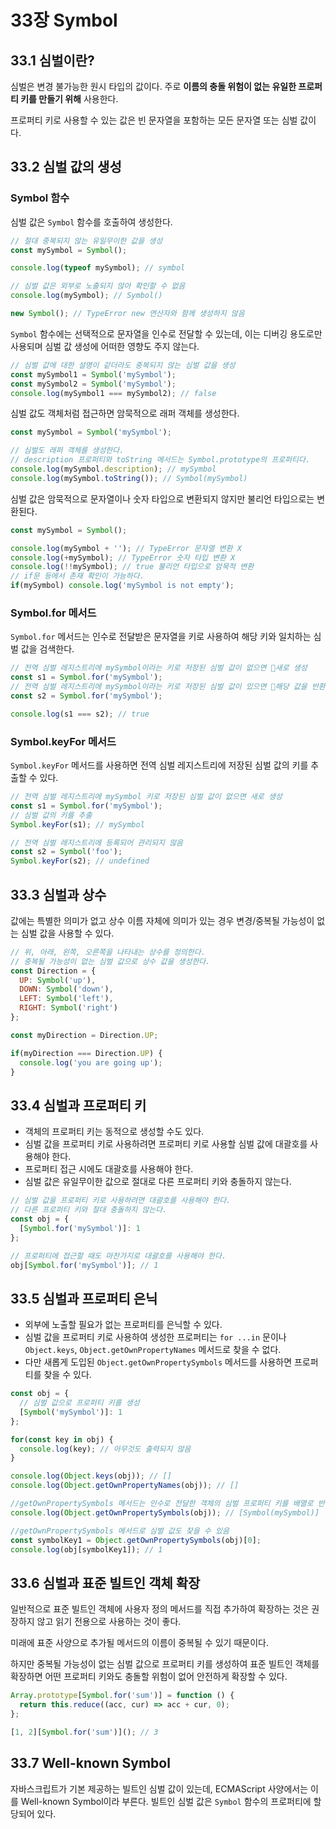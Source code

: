 # 33장 Symbol

## 33.1 심벌이란?

심벌은 변경 불가능한 원시 타입의 값이다. 주로 **이름의 충돌 위험이 없는 유일한 프로퍼티 키를 만들기 위해** 사용한다.

프로퍼티 키로 사용할 수 있는 값은 빈 문자열을 포함하는 모든 문자열 또는 심벌 값이다.

## 33.2 심벌 값의 생성

### Symbol 함수

심벌 값은 `Symbol` 함수를 호출하여 생성한다.

```jsx
// 절대 중복되지 않는 유일무이한 값을 생성
const mySymbol = Symbol();

console.log(typeof mySymbol); // symbol

// 심벌 값은 외부로 노출되지 않아 확인할 수 없음
console.log(mySymbol); // Symbol()

new Symbol(); // TypeError new 연산자와 함께 생성하지 않음
```

`Symbol` 함수에는 선택적으로 문자열을 인수로 전달할 수 있는데, 이는 디버깅 용도로만 사용되며 심벌 값 생성에 어떠한 영향도 주지 않는다.

```jsx
// 심벌 값에 대한 설명이 같더라도 중복되지 않는 심벌 값을 생성
const mySymbol1 = Symbol('mySymbol');
const mySymbol2 = Symbol('mySymbol');
console.log(mySymbol1 === mySymbol2); // false
```

심벌 값도 객체처럼 접근하면 암묵적으로 래퍼 객체를 생성한다.

```jsx
const mySymbol = Symbol('mySymbol');

// 심벌도 래퍼 객체를 생성한다.
// description 프로퍼티와 toString 메서드는 Symbol.prototype의 프로퍼티다.
console.log(mySymbol.description); // mySymbol
console.log(mySymbol.toString()); // Symbol(mySymbol)
```

심벌 값은 암묵적으로 문자열이나 숫자 타입으로 변환되지 않지만 불리언 타입으로는 변환된다.

```jsx
const mySymbol = Symbol();

console.log(mySymbol + ''); // TypeError 문자열 변환 X
console.log(+mySymbol); // TypeError 숫자 타입 변환 X
console.log(!!mySymbol); // true 불리언 타입으로 암묵적 변환
// if문 등에서 존재 확인이 가능하다.
if(mySymbol) console.log('mySymbol is not empty');
```

### Symbol.for 메서드

`Symbol.for` 메서드는 인수로 전달받은 문자열을 키로 사용하여 해당 키와 일치하는 심벌 값을 검색한다.

```jsx
// 전역 심벌 레지스트리에 mySymbol이라는 키로 저장된 심벌 값이 없으면 📌새로 생성
const s1 = Symbol.for('mySymbol');
// 전역 심벌 레지스트리에 mySymbol이라는 키로 저장된 심벌 값이 있으면 📌해당 값을 반환
const s2 = Symbol.for('mySymbol');

console.log(s1 === s2); // true
```

### Symbol.keyFor 메서드

`Symbol.keyFor` 메서드를 사용하면 전역 심벌 레지스트리에 저장된 심벌 값의 키를 추출할 수 있다.

```jsx
// 전역 심벌 레지스트리에 mySymbol 키로 저장된 심벌 값이 없으면 새로 생성
const s1 = Symbol.for('mySymbol');
// 심벌 값의 키를 추출
Symbol.keyFor(s1); // mySymbol

// 전역 심벌 레지스트리에 등록되어 관리되지 않음
const s2 = Symbol('foo');
Symbol.keyFor(s2); // undefined
```

## 33.3 심벌과 상수

값에는 특별한 의미가 없고 상수 이름 자체에 의미가 있는 경우 변경/중복될 가능성이 없는 심벌 값을 사용할 수 있다.

```jsx
// 위, 아래, 왼쪽, 오른쪽을 나타내는 상수를 정의한다.
// 중복될 가능성이 없는 심벌 값으로 상수 값을 생성한다.
const Direction = {
  UP: Symbol('up'),
  DOWN: Symbol('down'),
  LEFT: Symbol('left'),
  RIGHT: Symbol('right')
};

const myDirection = Direction.UP;

if(myDirection === Direction.UP) {
  console.log('you are going up');
}
```

## 33.4 심벌과 프로퍼티 키

- 객체의 프로퍼티 키는 동적으로 생성할 수도 있다.
- 심벌 값을 프로퍼티 키로 사용하려면 프로퍼티 키로 사용할 심벌 값에 대괄호를 사용해야 한다.
- 프로퍼티 접근 시에도 대괄호를 사용해야 한다.
- 심벌 값은 유일무이한 값으로 절대로 다른 프로퍼티 키와 충돌하지 않는다.

```jsx
// 심벌 값을 프로퍼티 키로 사용하려면 대괄호를 사용해야 한다.
// 다른 프로퍼티 키와 절대 충돌하지 않는다.
const obj = {
  [Symbol.for('mySymbol')]: 1
};

// 프로퍼티에 접근할 때도 마찬가지로 대괄호를 사용해야 한다.
obj[Symbol.for('mySymbol')]; // 1
```

## 33.5 심벌과 프로퍼티 은닉

- 외부에 노출할 필요가 없는 프로퍼티를 은닉할 수 있다.
- 심벌 값을 프로퍼티 키로 사용하여 생성한 프로퍼티는 `for ...in` 문이나 `Object.keys`, `Object.getOwnPropertyNames` 메서드로 찾을 수 없다.
- 다만 새롭게 도입된 `Object.getOwnPropertySymbols` 메서드를 사용하면 프로퍼티를 찾을 수 있다.

```jsx
const obj = {
  // 심벌 값으로 프로퍼티 키를 생성
  [Symbol('mySymbol')]: 1
};

for(const key in obj) {
  console.log(key); // 아무것도 출력되지 않음
}

console.log(Object.keys(obj)); // []
console.log(Object.getOwnPropertyNames(obj)); // []

//getOwnPropertySymbols 메서드는 인수로 전달한 객체의 심벌 프로퍼티 키를 배열로 반환
console.log(Object.getOwnPropertySymbols(obj)); // [Symbol(mySymbol)]

//getOwnPropertySymbols 메서드로 심벌 값도 찾을 수 있음
const symbolKey1 = Object.getOwnPropertySymbols(obj)[0];
console.log(obj[symbolKey1]); // 1
```

## 33.6 심벌과 표준 빌트인 객체 확장

일반적으로 표준 빌트인 객체에 사용자 정의 메서드를 직접 추가하여 확장하는 것은 권장하지 않고 읽기 전용으로 사용하는 것이 좋다.

미래에 표준 사양으로 추가될 메서드의 이름이 중복될 수 있기 때문이다.

하지만 중복될 가능성이 없는 심벌 값으로 프로퍼티 키를 생성하여 표준 빌트인 객체를 확장하면 어떤 프로퍼티 키와도 충돌할 위험이 없어 안전하게 확장할 수 있다.

```jsx
Array.prototype[Symbol.for('sum')] = function () {
  return this.reduce((acc, cur) => acc + cur, 0);
};

[1, 2][Symbol.for('sum')](); // 3
```

## 33.7 Well-known Symbol

자바스크립트가 기본 제공하는 빌트인 심벌 값이 있는데, ECMAScript 사양에서는 이를 Well-known Symbol이라 부른다. 빌트인 심벌 값은 `Symbol` 함수의 프로퍼티에 할당되어 있다.
